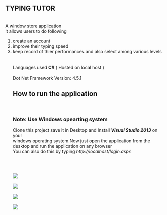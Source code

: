 
## TYPING TUTOR

<br>
A window store application <br>  it allows users to do following <br>

<ol>
<li>create an account </li>
<li>improve their typing speed</li>
<li>keep record of thier performances and also select among various levels</li>
<br><br>
Languages used <strong>C#</strong> ( Hosted on local host )<br>
<br>Dot Net Framework Version: 4.5.1<br>

<h2> How to run the application</h2><br>
<h3> Note: Use Windows opearting system</h3>
<p>Clone this project save it in Desktop and Install <em><strong>Visual Studio 2013</strong></em> on your <br>
windows operating system.Now just open the application from the desktop and run the application on any browser<br>
You can also do this by typing <em>http://localhost/login.aspx</em></p><br>

<br><img src="https://github.com/yadav-ankit/Projects/blob/master/Projects_Screenshots/Typing%20tutor/1.png"><br>
<br><img src="https://github.com/yadav-ankit/Projects/blob/master/Projects_Screenshots/Typing%20tutor/4.png"><br>
<br><img src="https://github.com/yadav-ankit/Projects/blob/master/Projects_Screenshots/Typing%20tutor/2.png"><br>
<br><img src="https://github.com/yadav-ankit/Projects/blob/master/Projects_Screenshots/Typing%20tutor/3.png"><br>

